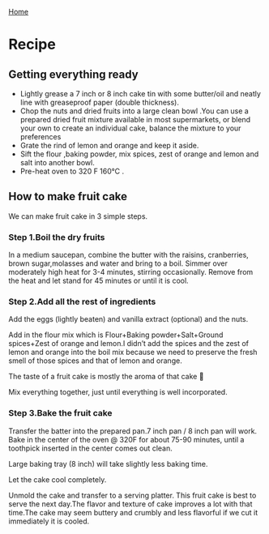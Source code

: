 [Home](https://ankitanandtopno.github.io/FruitCake/)

# Recipe

## Getting everything ready

- Lightly grease a 7 inch or 8 inch cake tin with some butter/oil and neatly line with greaseproof paper (double thickness).
- Chop the nuts and dried fruits into a large clean bowl .You can use a prepared dried fruit mixture available in most supermarkets, or blend your own to create an individual cake, balance the mixture to your preferences
- Grate the rind of lemon and orange and keep it aside.
- Sift the flour ,baking powder, mix spices, zest of orange and lemon and salt into another bowl.
- Pre-heat oven to 320 F 160°C .

## How to make fruit cake

We can make fruit cake in 3 simple steps.

### Step 1.Boil the dry fruits

In a medium saucepan, combine the butter with the raisins, cranberries, brown sugar,molasses and water and bring to a boil. Simmer over moderately high heat for 3-4 minutes, stirring occasionally. Remove from the heat and let stand for 45 minutes or until it is cool.

### Step 2.Add all the rest of ingredients

Add the eggs (lightly beaten) and vanilla extract (optional) and the nuts.

Add in the flour mix which is Flour+Baking powder+Salt+Ground spices+Zest of orange and lemon.I didn’t add the spices and the zest of lemon and orange into the boil mix because we need to preserve the fresh smell of those spices and that of lemon and orange.

The taste of a fruit cake is mostly the aroma of that cake 🙂

Mix everything together, just until everything is well incorporated.

### Step 3.Bake the fruit cake

Transfer the batter into the prepared pan.7 inch pan / 8 inch pan will work. Bake in the center of the oven @ 320F for about 75-90 minutes, until a toothpick inserted in the center comes out clean.

Large baking tray (8 inch) will take slightly less baking time.

Let the cake cool completely.

Unmold the cake and transfer to a serving platter. This fruit cake is best to serve the next day.The flavor and texture of cake improves a lot with that time.The cake may seem buttery and crumbly and less flavorful if we cut it immediately it is cooled.
